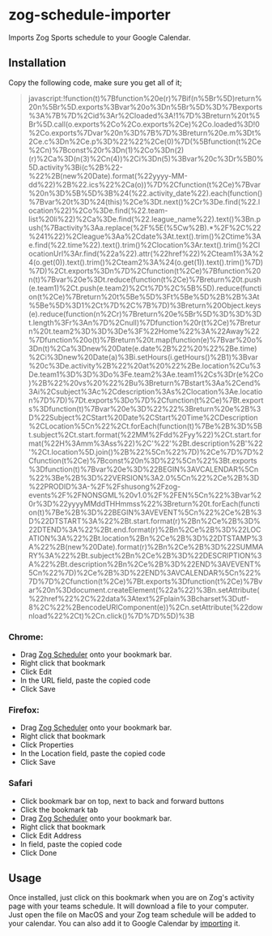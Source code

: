 # zog-schedule-importer

Imports Zog Sports schedule to your Google Calendar.

## Installation

Copy the following code, make sure you get all of it;

>javascript:!function(t)%7Bfunction%20e(r)%7Bif(n%5Br%5D)return%20n%5Br%5D.exports%3Bvar%20o%3Dn%5Br%5D%3D%7Bexports%3A%7B%7D%2Cid%3Ar%2Cloaded%3A!1%7D%3Breturn%20t%5Br%5D.call(o.exports%2Co%2Co.exports%2Ce)%2Co.loaded%3D!0%2Co.exports%7Dvar%20n%3D%7B%7D%3Breturn%20e.m%3Dt%2Ce.c%3Dn%2Ce.p%3D%22%22%2Ce(0)%7D(%5Bfunction(t%2Ce%2Cn)%7Bconst%20r%3Dn(1)%2Co%3Dn(2)(r)%2Ca%3D(n(3)%2Cn(4))%2Ci%3Dn(5)%3Bvar%20c%3Dr%5B0%5D.activity%3Bi(c%2B%22-%22%2B(new%20Date).format(%22yyyy-MM-dd%22)%2B%22.ics%22%2Ca(o))%7D%2Cfunction(t%2Ce)%7Bvar%20n%3D%5B%5D%3B%24(%22.activity_date%22).each(function()%7Bvar%20t%3D%24(this)%2Ce%3Dt.next()%2Cr%3De.find(%22.location%22)%2Co%3De.find(%22.team-list%20li%22)%2Ca%3De.find(%22.league_name%22).text()%3Bn.push(%7Bactivity%3Aa.replace(%2F%5E(%5Cw%2B).*%2F%2C%22%241%22)%2Cleague%3Aa%2Cdate%3At.text().trim()%2Ctime%3Ae.find(%22.time%22).text().trim()%2Clocation%3Ar.text().trim()%2ClocationUrl%3Ar.find(%22a%22).attr(%22href%22)%2Cteam1%3A%24(o.get(0)).text().trim()%2Cteam2%3A%24(o.get(1)).text().trim()%7D)%7D)%2Ct.exports%3Dn%7D%2Cfunction(t%2Ce)%7Bfunction%20n(t)%7Bvar%20e%3Dt.reduce(function(t%2Ce)%7Breturn%20t.push(e.team1)%2Ct.push(e.team2)%2Ct%7D%2C%5B%5D).reduce(function(t%2Ce)%7Breturn%20t%5Be%5D%3Ft%5Be%5D%2B%2B%3At%5Be%5D%3D1%2Ct%7D%2C%7B%7D)%3Breturn%20Object.keys(e).reduce(function(n%2Cr)%7Breturn%20e%5Br%5D%3D%3D%3Dt.length%3Fr%3An%7D%2Cnull)%7Dfunction%20r(t%2Ce)%7Breturn%20t.team2%3D%3D%3De%3F%22Home%22%3A%22Away%22%7Dfunction%20o(t)%7Breturn%20t.map(function(e)%7Bvar%20o%3Dn(t)%2Ca%3Dnew%20Date(e.date%2B%22%20%22%2Be.time)%2Ci%3Dnew%20Date(a)%3Bi.setHours(i.getHours()%2B1)%3Bvar%20c%3De.activity%2B%22%20at%20%22%2Be.location%2Cu%3De.team1%3D%3D%3Do%3Fe.team2%3Ae.team1%2Cs%3Dr(e%2Co)%2B%22%20vs%20%22%2Bu%3Breturn%7Bstart%3Aa%2Cend%3Ai%2Csubject%3Ac%2Cdescription%3As%2Clocation%3Ae.location%7D%7D)%7Dt.exports%3Do%7D%2Cfunction(t%2Ce)%7Bt.exports%3Dfunction(t)%7Bvar%20e%3D%22%22%3Breturn%20e%2B%3D%22Subject%2CStart%20Date%2CStart%20Time%2CDescription%2CLocation%5Cn%22%2Ct.forEach(function(t)%7Be%2B%3D%5Bt.subject%2Ct.start.format(%22MM%2Fdd%2Fyy%22)%2Ct.start.format(%22H%3Amm%3Ass%22)%2C'%22'%2Bt.description%2B'%22'%2Ct.location%5D.join()%2B%22%5Cn%22%7D)%2Ce%7D%7D%2Cfunction(t%2Ce)%7Bconst%20n%3D%22%5Cn%22%3Bt.exports%3Dfunction(t)%7Bvar%20e%3D%22BEGIN%3AVCALENDAR%5Cn%22%3Be%2B%3D%22VERSION%3A2.0%5Cn%22%2Ce%2B%3D%22PRODID%3A-%2F%2Fshusong%2Fzog-events%2F%2FNONSGML%20v1.0%2F%2FEN%5Cn%22%3Bvar%20r%3D%22yyyyMMddTHHmmss%22%3Breturn%20t.forEach(function(t)%7Be%2B%3D%22BEGIN%3AVEVENT%5Cn%22%2Ce%2B%3D%22DTSTART%3A%22%2Bt.start.format(r)%2Bn%2Ce%2B%3D%22DTEND%3A%22%2Bt.end.format(r)%2Bn%2Ce%2B%3D%22LOCATION%3A%22%2Bt.location%2Bn%2Ce%2B%3D%22DTSTAMP%3A%22%2B(new%20Date).format(r)%2Bn%2Ce%2B%3D%22SUMMARY%3A%22%2Bt.subject%2Bn%2Ce%2B%3D%22DESCRIPTION%3A%22%2Bt.description%2Bn%2Ce%2B%3D%22END%3AVEVENT%5Cn%22%7D)%2Ce%2B%3D%22END%3AVCALENDAR%5Cn%22%7D%7D%2Cfunction(t%2Ce)%7Bt.exports%3Dfunction(t%2Ce)%7Bvar%20n%3Ddocument.createElement(%22a%22)%3Bn.setAttribute(%22href%22%2C%22data%3Atext%2Fplain%3Bcharset%3Dutf-8%2C%22%2BencodeURIComponent(e))%2Cn.setAttribute(%22download%22%2Ct)%2Cn.click()%7D%7D%5D)%3B

### Chrome:

* Drag [Zog Scheduler](/) onto your bookmark bar.
* Right click that bookmark
* Click Edit
* In the URL field, paste the copied code
* Click Save

### Firefox:

* Drag [Zog Scheduler](/) onto your bookmark bar.
* Right click that bookmark
* Click Properties
* In the Location field, paste the copied code
* Click Save

### Safari

* Click bookmark bar on top, next to back and forward buttons
* Click the bookmark tab
* Drag [Zog Scheduler](/) onto your bookmark bar.
* Right click that bookmark
* Click Edit Address
* In field, paste the copied code
* Click Done

## Usage

Once installed, just click on this bookmark when you are on Zog's activity page with your teams schedule. It will download a file to your computer. Just open the file on MacOS and your Zog team schedule will be added to your calendar. You can also add it to Google Calendar by [importing](https://support.google.com/calendar/answer/37118?hl=en) it.

